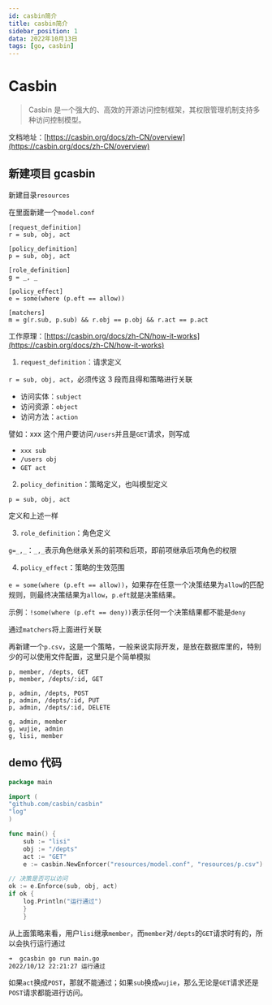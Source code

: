 ```yaml
---
id: casbin简介
title: casbin简介
sidebar_position: 1
data: 2022年10月13日
tags: [go, casbin]
---
```



# Casbin

> Casbin 是一个强大的、高效的开源访问控制框架，其权限管理机制支持多种访问控制模型。

文档地址：[https://casbin.org/docs/zh-CN/overview](https://casbin.org/docs/zh-CN/overview)

## 新建项目 gcasbin

新建目录`resources`

在里面新建一个`model.conf`

```
[request_definition]
r = sub, obj, act

[policy_definition]
p = sub, obj, act

[role_definition]
g = _, _

[policy_effect]
e = some(where (p.eft == allow))

[matchers]
m = g(r.sub, p.sub) && r.obj == p.obj && r.act == p.act
```

工作原理：[https://casbin.org/docs/zh-CN/how-it-works](https://casbin.org/docs/zh-CN/how-it-works)

1.  `request_definition`：请求定义

`r = sub, obj, act`，必须传这 3 段而且得和策略进行关联

-   访问实体：`subject`
-   访问资源：`object`
-   访问方法：`action`

譬如：xxx 这个用户要访问`/users`并且是`GET`请求，则写成

-   `xxx sub`
-   `/users obj`
-   `GET act`

2.  `policy_definition`：策略定义，也叫模型定义

`p = sub, obj, act`

定义和上述一样

3.  `role_definition`：角色定义

`g=_,_`：`_,_`表示角色继承关系的前项和后项，即前项继承后项角色的权限

4.  `policy_effect`：策略的生效范围

`e = some(where (p.eft == allow))`，如果存在任意一个决策结果为`allow`的匹配规则，则最终决策结果为`allow`，`p.eft`就是决策结果。

示例：`!some(where (p.eft == deny))`表示任何一个决策结果都不能是`deny`

通过`matchers`将上面进行关联

再新建一个`p.csv`，这是一个策略，一般来说实际开发，是放在数据库里的，特别少的可以使用文件配置，这里只是个简单模拟

```
p, member, /depts, GET
p, member, /depts/:id, GET

p, admin, /depts, POST
p, admin, /depts/:id, PUT
p, admin, /depts/:id, DELETE

g, admin, member
g, wujie, admin
g, lisi, member
```

## demo 代码

```go
package main

import (
"github.com/casbin/casbin"
"log"
)

func main() {
    sub := "lisi"
    obj := "/depts"
    act := "GET"
    e := casbin.NewEnforcer("resources/model.conf", "resources/p.csv")

// 决策是否可以访问
ok := e.Enforce(sub, obj, act)
if ok {
    log.Println("运行通过")
    }
    }

```

从上面策略来看，用户`lisi`继承`member`，而`member`对`/depts`的`GET`请求时有的，所以会执行运行通过

```bash
➜  gcasbin go run main.go
2022/10/12 22:21:27 运行通过
```

如果`act`换成`POST`，那就不能通过；如果`sub`换成`wujie`，那么无论是`GET`请求还是`POST`请求都能进行访问。
